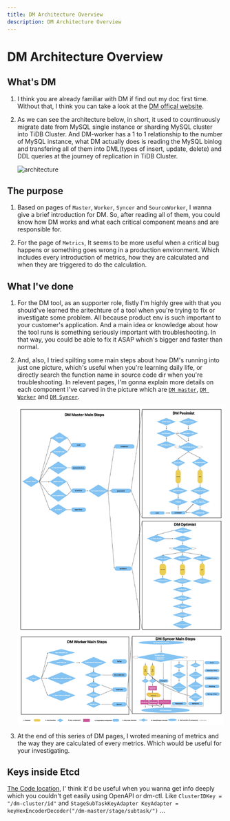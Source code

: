 ```yaml
---
title: DM Architecture Overview
description: DM Architecture Overview
---
```


# DM Architecture Overview

## What's DM

1. I think you are already familiar with DM if find out my doc first time. Without that, I think you can take a look at the [DM offical website](https://docs.pingcap.com/zh/tidb/stable/dm-arch).

2. As we can see the architecture below, in short, it used to countinuously migrate date from MySQL single instance or sharding MySQL cluster into TiDB Cluster. And DM-worker has a  1  to 1 relationship to the number of MySQL instance, what DM actually does is reading the MySQL binlog and transfering all of them into DML(types of insert, update, delete) and DDL queries at the journey of replication in TiDB Cluster.

    ![architecture](https://download.pingcap.com/images/docs-cn/dm/dm-architecture-2.0.png)

## The purpose

1. Based on pages of `Master`, `Worker`, `Syncer` and `SourceWorker`, I wanna give a brief introduction for DM. So, after reading all of them, you could know how DM works and what each critical component means and are responsible for.

2. For the page of `Metrics`, It seems to be more useful when a critical bug happens or something goes wrong in a production environment. Which includes every introduction of metrics, how they are calculated and when they are triggered to do the calculation.

## What I've done

1. For the DM tool, as an supporter role, fistly I'm highly gree with that you should've learned the aritechture of a tool when you're trying to fix or investigate some problem. All because product env is such important to your customer's application. And a main idea or knowledge about how the tool runs is something seriously important with troubleshooting. In that way, you could be able to fix it ASAP which's bigger and faster than normal.

2. And, also, I tried spilting some main steps about how DM's running into just one picture, which's useful when you're learning daily life, or directly search the function name in source code dir when you're troubleshooting. In relevent pages, I'm gonna explain more details on each component I've carved in the picture which are [`DM master`](./03TiDB-DM%20Master.md), [`DM Worker`](./04TiDB-DM%20Worker.md) and [`DM Syncer`](./05TiDB-DM%20syncer.md).

    ![ALL_DM_Components](../../../../../images/tidb/05TiDB-EcosystematicTools/5-4DM/01-ALL_DM_Components.jpeg)

3. At the end of this series of DM pages, I wroted meaning of metrics and the way they are calculated of every metrics. Which would be useful for your investigating.

## Keys inside Etcd

[The Code location](https://github.com/pingcap/tiflow/blob/c65e2b72198de10319008b31dcf13d51509ccfde/dm/common/common.go#L26), I' think it'd be useful when you wanna get info deeply which you couldn't get easily using OpenAPI or dm-ctl. Like `ClusterIDKey = "/dm-cluster/id"` and `StageSubTaskKeyAdapter KeyAdapter = keyHexEncoderDecoder("/dm-master/stage/subtask/")` ...
